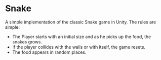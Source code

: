 # Snake

A simple implementation of the classic Snake game in Unity. 
The rules are simple:
- The Player starts with an initial size and as he picks up the food, the snakes grows.
- If the player collides with the walls or with itself, the game resets.
- The food appears in random places.
